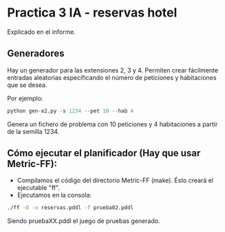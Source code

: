 # Practica 3 IA - reservas hotel
Explicado en el informe.

## Generadores
Hay un generador para las extensiones 2, 3 y 4. Permiten crear fácilmente entradas aleatorias especificando el número de peticiones y habitaciones que se desea.

Por ejemplo:

```py
python gen-e2.py -s 1234 --pet 10 --hab 4
```

Genera un fichero de problema con 10 peticiones y 4 habitaciones a partir de la semilla 1234.

## Cómo ejecutar el planificador (Hay que usar Metric-FF):

* Compilamos el código del directorio Metric-FF (make). Ésto creará el ejecutable "ff".
* Ejecutamos en la consola:

 ```sh
 ./ff -O -o reservas.pddl -f prueba02.pddl
 ```
Siendo pruebaXX.pddl el juego de pruebas generado.
